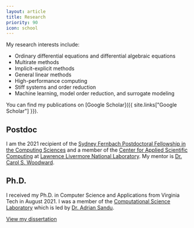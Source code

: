 ```yaml
---
layout: article
title: Research
priority: 90
icon: school
---
```


My research interests include:

<ul class="browser-default">
  <li>Ordinary differential equations and differential algebraic equations</li>
  <li>Multirate methods</li>
  <li>Implicit-explicit methods</li>
  <li>General linear methods</li>
  <li>High-performance computing</li>
  <li>Stiff systems and order reduction</li>
  <li>Machine learning, model order reduction, and surrogate modeling</li>
</ul>

You can find my publications on [Google Scholar]({{ site.links["Google Scholar"] }}).

## Postdoc

I am the 2021 recipient of the [Sydney Fernbach Postdoctoral Fellowship in the Computing Sciences](https://computing.llnl.gov/about/people-highlights/steven-roberts) and a member of the [Center for Applied Scientific Computing](https://computing.llnl.gov/casc) at [Lawrence Livermore National Laboratory](https://www.llnl.gov). My mentor is [Dr. Carol S. Woodward](https://people.llnl.gov/woodward6).

## Ph.D.

I received my Ph.D. in Computer Science and Applications from Virginia Tech in August 2021.  I was a member of the [Computational Science Laboratory](https://csl.cs.vt.edu) which is led by [Dr. Adrian Sandu](https://people.cs.vt.edu/asandu).

[View my dissertation](https://hdl.handle.net/10919/104872)
